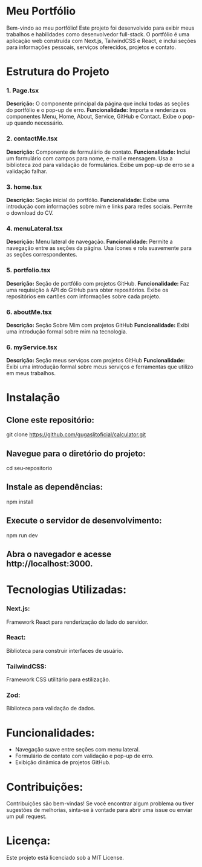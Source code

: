 # **Meu Portfólio**

Bem-vindo ao meu portfólio! Este projeto foi desenvolvido para exibir meus trabalhos e habilidades como desenvolvedor full-stack. O portfólio é uma aplicação web construída com Next.js, TailwindCSS e React, e inclui seções para informações pessoais, serviços oferecidos, projetos e contato.

# **Estrutura do Projeto**

### 1. Page.tsx
**Descrição:** 
O componente principal da página que inclui todas as seções do portfólio e o pop-up de erro.
**Funcionalidade:**
Importa e renderiza os componentes Menu, Home, About, Service, GitHub e Contact.
Exibe o pop-up quando necessário.

### 2. contactMe.tsx
**Descrição:** 
Componente de formulário de contato.
**Funcionalidade:**
Inclui um formulário com campos para nome, e-mail e mensagem.
Usa a biblioteca zod para validação de formulários.
Exibe um pop-up de erro se a validação falhar.

### 3. home.tsx
**Descrição:** 
Seção inicial do portfólio.
**Funcionalidade:**
Exibe uma introdução com informações sobre mim e links para redes sociais.
Permite o download do CV.

### 4. menuLateral.tsx
**Descrição:** 
Menu lateral de navegação.
**Funcionalidade:**
Permite a navegação entre as seções da página.
Usa ícones e rola suavemente para as seções correspondentes.

### 5. portfolio.tsx
**Descrição:**
Seção de portfólio com projetos GitHub.
**Funcionalidade:**
Faz uma requisição à API do GitHub para obter repositórios.
Exibe os repositórios em cartões com informações sobre cada projeto.

### 6. aboutMe.tsx
**Descrição:** 
Seção Sobre Mim com projetos GitHub
**Funcionalidade:**
Exibi uma introdução formal sobre mim na tecnologia.

### 6. myService.tsx
**Descrição:**
Seção meus serviços com projetos GitHub
**Funcionalidade:**
Exibi uma introdução formal sobre meus serviços e ferramentas que utilizo em meus trabalhos.

# **Instalação**

## Clone este repositório:
git clone https://github.com/gugaslitoficial/calculator.git

## Navegue para o diretório do projeto:
cd seu-repositorio

## Instale as dependências:
npm install

## Execute o servidor de desenvolvimento:
npm run dev

## Abra o navegador e acesse http://localhost:3000.

# Tecnologias Utilizadas:
### Next.js: 
Framework React para renderização do lado do servidor.
### React:
Biblioteca para construir interfaces de usuário.
### TailwindCSS: 
Framework CSS utilitário para estilização.
### Zod: 
Biblioteca para validação de dados.

# Funcionalidades:

- Navegação suave entre seções com menu lateral.
- Formulário de contato com validação e pop-up de erro.
- Exibição dinâmica de projetos GitHub.

# Contribuições:

Contribuições são bem-vindas! Se você encontrar algum problema ou tiver sugestões de melhorias, sinta-se à vontade para abrir uma issue ou enviar um pull request.

# Licença:

Este projeto está licenciado sob a MIT License.
